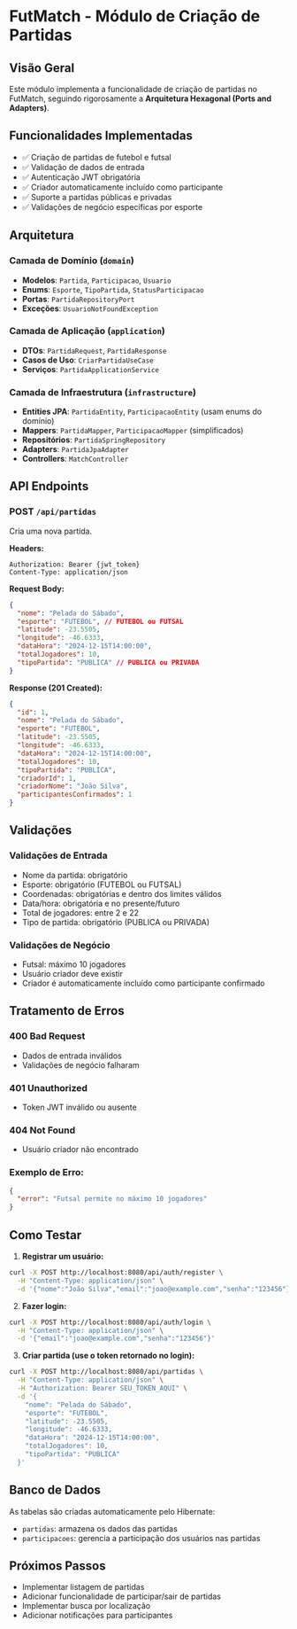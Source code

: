# FutMatch - Módulo de Criação de Partidas

## Visão Geral

Este módulo implementa a funcionalidade de criação de partidas no FutMatch, seguindo rigorosamente a **Arquitetura Hexagonal (Ports and Adapters)**.

## Funcionalidades Implementadas

- ✅ Criação de partidas de futebol e futsal
- ✅ Validação de dados de entrada
- ✅ Autenticação JWT obrigatória
- ✅ Criador automaticamente incluído como participante
- ✅ Suporte a partidas públicas e privadas
- ✅ Validações de negócio específicas por esporte

## Arquitetura

### Camada de Domínio (`domain`)
- **Modelos**: `Partida`, `Participacao`, `Usuario`
- **Enums**: `Esporte`, `TipoPartida`, `StatusParticipacao`
- **Portas**: `PartidaRepositoryPort`
- **Exceções**: `UsuarioNotFoundException`

### Camada de Aplicação (`application`)
- **DTOs**: `PartidaRequest`, `PartidaResponse`
- **Casos de Uso**: `CriarPartidaUseCase`
- **Serviços**: `PartidaApplicationService`

### Camada de Infraestrutura (`infrastructure`)
- **Entities JPA**: `PartidaEntity`, `ParticipacaoEntity` (usam enums do domínio)
- **Mappers**: `PartidaMapper`, `ParticipacaoMapper` (simplificados)
- **Repositórios**: `PartidaSpringRepository`
- **Adapters**: `PartidaJpaAdapter`
- **Controllers**: `MatchController`

## API Endpoints

### POST `/api/partidas`
Cria uma nova partida.

**Headers:**
```
Authorization: Bearer {jwt_token}
Content-Type: application/json
```

**Request Body:**
```json
{
  "nome": "Pelada do Sábado",
  "esporte": "FUTEBOL", // FUTEBOL ou FUTSAL
  "latitude": -23.5505,
  "longitude": -46.6333,
  "dataHora": "2024-12-15T14:00:00",
  "totalJogadores": 10,
  "tipoPartida": "PUBLICA" // PUBLICA ou PRIVADA
}
```

**Response (201 Created):**
```json
{
  "id": 1,
  "nome": "Pelada do Sábado",
  "esporte": "FUTEBOL",
  "latitude": -23.5505,
  "longitude": -46.6333,
  "dataHora": "2024-12-15T14:00:00",
  "totalJogadores": 10,
  "tipoPartida": "PUBLICA",
  "criadorId": 1,
  "criadorNome": "João Silva",
  "participantesConfirmados": 1
}
```

## Validações

### Validações de Entrada
- Nome da partida: obrigatório
- Esporte: obrigatório (FUTEBOL ou FUTSAL)
- Coordenadas: obrigatórias e dentro dos limites válidos
- Data/hora: obrigatória e no presente/futuro
- Total de jogadores: entre 2 e 22
- Tipo de partida: obrigatório (PUBLICA ou PRIVADA)

### Validações de Negócio
- Futsal: máximo 10 jogadores
- Usuário criador deve existir
- Criador é automaticamente incluído como participante confirmado

## Tratamento de Erros

### 400 Bad Request
- Dados de entrada inválidos
- Validações de negócio falharam

### 401 Unauthorized
- Token JWT inválido ou ausente

### 404 Not Found
- Usuário criador não encontrado

### Exemplo de Erro:
```json
{
  "error": "Futsal permite no máximo 10 jogadores"
}
```

## Como Testar

1. **Registrar um usuário:**
```bash
curl -X POST http://localhost:8080/api/auth/register \
  -H "Content-Type: application/json" \
  -d '{"nome":"João Silva","email":"joao@example.com","senha":"123456"}'
```

2. **Fazer login:**
```bash
curl -X POST http://localhost:8080/api/auth/login \
  -H "Content-Type: application/json" \
  -d '{"email":"joao@example.com","senha":"123456"}'
```

3. **Criar partida (use o token retornado no login):**
```bash
curl -X POST http://localhost:8080/api/partidas \
  -H "Content-Type: application/json" \
  -H "Authorization: Bearer SEU_TOKEN_AQUI" \
  -d '{
    "nome": "Pelada do Sábado",
    "esporte": "FUTEBOL",
    "latitude": -23.5505,
    "longitude": -46.6333,
    "dataHora": "2024-12-15T14:00:00",
    "totalJogadores": 10,
    "tipoPartida": "PUBLICA"
  }'
```

## Banco de Dados

As tabelas são criadas automaticamente pelo Hibernate:

- `partidas`: armazena os dados das partidas
- `participacoes`: gerencia a participação dos usuários nas partidas

## Próximos Passos

- Implementar listagem de partidas
- Adicionar funcionalidade de participar/sair de partidas
- Implementar busca por localização
- Adicionar notificações para participantes 